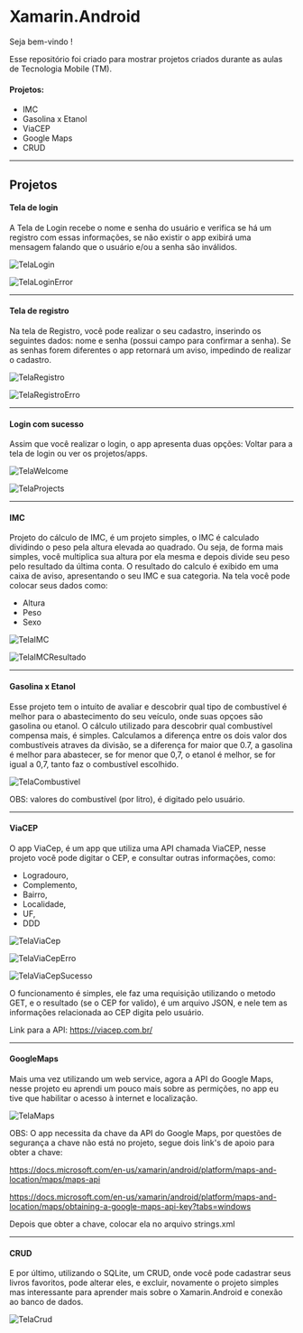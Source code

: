 # Xamarin.Android

Seja bem-vindo !

Esse repositório foi criado para mostrar projetos criados durante as aulas de Tecnologia Mobile (TM). 

#### Projetos:
- IMC
- Gasolina x Etanol
- ViaCEP
- Google Maps
- CRUD

------------

## Projetos

#### Tela de login
A Tela de Login recebe o nome e senha do usuário e verifica se há um registro com essas informações, se não existir o app exibirá uma mensagem falando que o usuário e/ou a senha são inválidos.

![TelaLogin](https://user-images.githubusercontent.com/65032290/94365394-0c402180-00a7-11eb-892a-2d84712d9dd6.png)

![TelaLoginError](https://user-images.githubusercontent.com/65032290/94365424-47425500-00a7-11eb-8f0f-eee79d014e88.png)

------------

#### Tela de registro
Na tela de Registro, você pode realizar o seu cadastro, inserindo os seguintes dados: nome e senha (possui campo para confirmar a senha). Se as senhas forem diferentes o app retornará um aviso, impedindo de realizar o cadastro.

![TelaRegistro](https://user-images.githubusercontent.com/65032290/94365444-6e008b80-00a7-11eb-8494-b4444368cece.png)

![TelaRegistroErro](https://user-images.githubusercontent.com/65032290/94365452-82448880-00a7-11eb-93ed-755940f0e9d4.png)

------------

#### Login com sucesso
Assim que você realizar o login, o app apresenta duas opções: Voltar para a tela de login ou ver os projetos/apps.

![TelaWelcome](https://user-images.githubusercontent.com/65032290/94365463-a6a06500-00a7-11eb-8b72-d1cad8e3c062.png)

![TelaProjects](https://user-images.githubusercontent.com/65032290/94365469-b750db00-00a7-11eb-9e8e-6a5a914c8e5b.png)

------------

#### IMC
Projeto do cálculo de IMC, é um projeto simples, o IMC é calculado dividindo o peso pela altura elevada ao quadrado. Ou seja, de forma mais simples, você multiplica sua altura por ela mesma e depois divide seu peso pelo resultado da última conta.
O resultado do calculo é exibido em uma caixa de aviso, apresentando o seu IMC e sua categoria.
Na tela você pode colocar seus dados como:
- Altura
- Peso 
- Sexo

![TelaIMC](https://user-images.githubusercontent.com/65032290/94365487-cf285f00-00a7-11eb-89fb-521e05fec19e.png)

![TelaIMCResultado](https://user-images.githubusercontent.com/65032290/94365491-dbacb780-00a7-11eb-9b57-d847545ecce2.png)

------------

#### Gasolina x Etanol
Esse projeto tem o intuito de avaliar e descobrir qual tipo de combustível é melhor para o abastecimento do seu veículo, onde suas opçoes são gasolina ou etanol.
O cálculo utilizado para descobrir qual combustível compensa mais, é simples. Calculamos a diferença entre os dois valor dos combustíveis atraves da divisão, se a diferença for maior que 0.7, a gasolina é melhor para abastecer, se for menor que 0,7, o etanol é melhor, se for igual a 0,7, tanto faz o combustível escolhido.

![TelaCombustivel](https://user-images.githubusercontent.com/65032290/94365499-e9623d00-00a7-11eb-83d5-2465f6b12813.png)

OBS: valores do combustível (por litro), é digitado pelo usuário.

------------

#### ViaCEP
O app ViaCep, é um app que utiliza uma API chamada ViaCEP, nesse projeto você pode digitar o CEP, e consultar outras informações, como:

- Logradouro,
- Complemento,
- Bairro,
- Localidade,
- UF,
- DDD

![TelaViaCep](https://user-images.githubusercontent.com/65032290/94365507-072fa200-00a8-11eb-925c-6b937bacb53b.png)

![TelaViaCepErro](https://user-images.githubusercontent.com/65032290/94365514-10207380-00a8-11eb-90c4-b266c7829992.png)

![TelaViaCepSucesso](https://user-images.githubusercontent.com/65032290/94365521-1adb0880-00a8-11eb-9950-d7f1737babb2.png)

O funcionamento é simples, ele faz uma requisição utilizando o metodo GET, e o resultado (se o CEP for valido), é um arquivo JSON, e nele tem as informações relacionada ao CEP digita pelo usuário.

Link para a API: https://viacep.com.br/


------------

#### GoogleMaps
Mais uma vez utilizando um web service, agora a API do Google Maps, nesse projeto eu aprendi um pouco mais sobre as permições, no app eu tive que habilitar o acesso à internet e localização.

![TelaMaps](https://user-images.githubusercontent.com/65032290/94365567-71e0dd80-00a8-11eb-9e43-4fdd1f5981cf.png)

OBS: O app necessita da chave da API do Google Maps, por questões de segurança a chave não está no projeto, segue dois link's de apoio para obter a chave:

https://docs.microsoft.com/en-us/xamarin/android/platform/maps-and-location/maps/maps-api

https://docs.microsoft.com/en-us/xamarin/android/platform/maps-and-location/maps/obtaining-a-google-maps-api-key?tabs=windows

Depois que obter a chave, colocar ela no arquivo strings.xml

------------

#### CRUD
E por último, utilizando o SQLite, um CRUD, onde você pode cadastrar seus livros favoritos, pode alterar eles, e excluir, novamente o projeto simples mas interessante para aprender mais sobre o Xamarin.Android e conexão ao banco de dados.

![TelaCrud](https://user-images.githubusercontent.com/65032290/94365577-7efdcc80-00a8-11eb-9814-9d6fcbe8e548.png)
